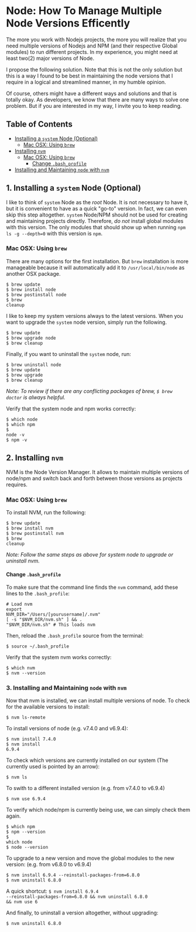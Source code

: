 # Node: How To Manage Multiple Node Versions Efficently

The more you work with Nodejs projects, the more you will realize that you need multiple versions of Nodejs and NPM (and their respective Global modules) to run different projects. In my experience, you might need at least two(2) major versions of Node.

I propose the following solution. Note that this is not the only solution but this is a way I found to be best in maintaining the node versions that I require in a logical and streamlined manner, in my humble opinion. 

Of course, others might have a different ways and solutions and that is totally okay. As developers, we know that there are many ways to solve one problem. But if you are interested in my way, I invite you to keep reading.

## Table of Contents
- [Installing a <code>system</code> Node (Optional)](#01)
  - [Mac OSX: Using <code>brew</code>](#01-01)
- [Installing <code>nvm</code>](#02)
  - [Mac OSX: Using <code>brew</code>](#02-01)
    - [Change <code>.bash_profile</code>](#02-01-01)
- [Installing and Maintaining <code>node</code> with <code>nvm</code>](#03)

<a name="01"></a>
## 1. Installing a <code>system</code> Node (Optional)

I like to think of <code>system</code> Node as the *root* Node. It is not necessary to have it, but it is convenient to have as a quick "go-to" version. In fact, we can even skip this step altogether. <code>system</code> Node/NPM should not be used for creating and maintaining projects directly. Therefore, *do not* install global modules with this version. The only modules that should show up when running <code>npm ls -g --depth=0</code> with this version is <code>npm</code>.

<a name="01-01"></a>
### Mac OSX: Using <code>brew</code>

There are many options for the first installation. But <code>brew</code> installation is more manageable because it will automatically add it to <code>/usr/local/bin/node</code> as another OSX package.

<code>$ brew update</code><br>
<code>$ brew install node</code><br>
<code>$ brew postinstall node</code><br>
<code>$ brew cleanup</code><br>

I like to keep my system versions always to the latest versions. When you want to upgrade the <code>system</code> node version, simply run the following.

<code>$ brew update</code><br>
<code>$ brew upgrade node</code><br>
<code>$ brew cleanup</code><br>

Finally, if you want to uninstall the <code>system</code> node, run:

<code>$ brew uninstall node</code><br>
<code>$ brew update</code><br>
<code>$ brew upgrade</code><br>
<code>$ brew cleanup</code><br>

*Note: To review if there are any conflicting packages of brew, <code>$ brew doctor</code> is always helpful.*

Verify that the system node and npm works correctly:

<code>$ which node</code><br>
<code>$ which npm</code><br>
<code>$ node -v</code><br>
<code>$ npm -v</code><br>

<a name="02"></a>
## 2. Installing <code>nvm</code>

NVM is the Node Version Manager. It allows to maintain multiple versions of node/npm and switch back and forth between those versions as projects requires.

<a name="02-01"></a>
### Mac OSX: Using <code>brew</code>

To install NVM, run the following:

<code>$ brew update</code><br>
<code>$ brew install nvm</code><br>
<code>$ brew postinstall nvm</code><br>
<code>$ brew cleanup</code><br>

*Note: Follow the same steps as above for system node to upgrade or uninstall nvm.*

<a name="02-01-01"></a>
#### Change <code>.bash_profile</code>

To make sure that the command line finds the <code>nvm</code> command, add these lines to the <code>.bash_profile</code>:

<code># Load nvm</code><br>
<code>export NVM_DIR="/Users/[yourusername]/.nvm"</code><br>
<code>[ -s "$NVM_DIR/nvm.sh" ] && . "$NVM_DIR/nvm.sh"  # This loads nvm</code><br>

Then, reload the <code>.bash_profile</code> source from the terminal:

<code>$ source ~/.bash_profile</code><br>

Verify that the system nvm works correctly:

<code>$ which nvm</code><br>
<code>$ nvm --version</code><br>

<a name="03"></a>
### 3. Installing and Maintaining <code>node</code> with <code>nvm</code>

Now that nvm is installed, we can install multiple versions of node. To check for the available versions to install:

<code>$ nvm ls-remote</code>

To install versions of node (e.g. v7.4.0 and v6.9.4):

<code>$ nvm install 7.4.0</code><br>
<code>$ nvm install 6.9.4</code>

To check which versions are currently installed on our system (The currently used is pointed by an arrow):

<code>$ nvm ls</code>

To swith to a different installed version (e.g. from v7.4.0 to v6.9.4)

<code>$ nvm use 6.9.4</code>

To verify which node/npm is currently being use, we can simply check them again.

<code>$ which npm</code><br>
<code>$ npm --version</code><br>
<code>$ which node</code><br>
<code>$ node --version</code><br>

To upgrade to a new version and move the global modules to the new version: (e.g. from v6.8.0 to v6.9.4)

<code>$ nvm install 6.9.4 --reinstall-packages-from=6.8.0</code><br>
<code>$ nvm uninstall 6.8.0</code><br>

A quick shortcut:
<code>$ nvm install 6.9.4 --reinstall-packages-from=6.8.0 && nvm uninstall 6.8.0 && nvm use 6</code><br>

And finally, to uninstall a version altogether, without upgrading:

<code>$ nvm uninstall 6.8.0</code>

